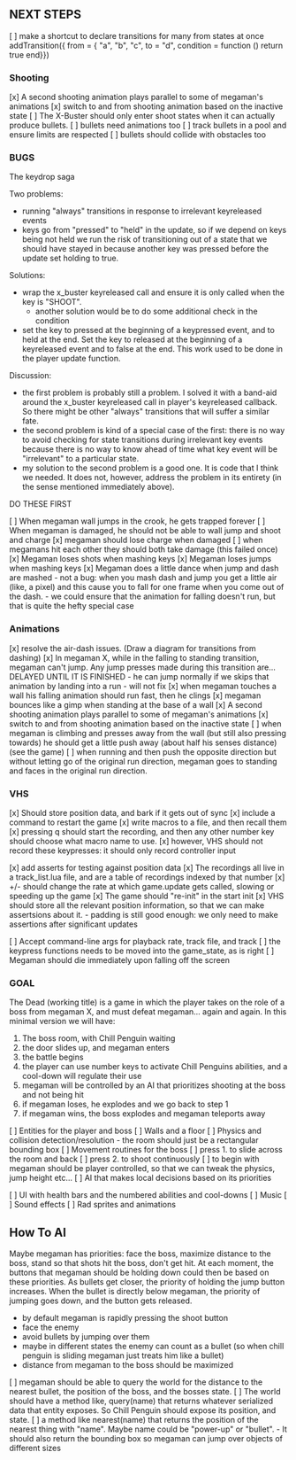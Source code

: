 NEXT STEPS
----------

[ ] make a shortcut to declare transitions for many from states at once
    addTransition({ from = { "a", "b", "c", to = "d", condition = function () return true end}})

### Shooting ###

[x] A second shooting animation plays parallel to some of megaman's animations
[x] switch to and from shooting animation based on the inactive state
[ ] The X-Buster should only enter shoot states when it can actually produce bullets.
[ ] bullets need animations too
[ ] track bullets in a pool and ensure limits are respected
[ ] bullets should collide with obstacles too

### BUGS ###

The keydrop saga

Two problems:

- running "always" transitions in response to irrelevant keyreleased events
- keys go from "pressed" to "held" in the update, so if we depend on keys being
  not held we run the risk of transitioning out of a state that we should have
  stayed in because another key was pressed before the update set holding to true.

Solutions:

- wrap the x_buster keyreleased call and ensure it is only called when the key
  is "SHOOT".
  - another solution would be to do some additional check in the condition
- set the key to pressed at the beginning of a keypressed event, and to held
  at the end. Set the key to released at the beginning of a keyreleased event
  and to false at the end. This work used to be done in the player update function.

Discussion:

- the first problem is probably still a problem. I solved it with a band-aid around
  the x_buster keyreleased call in player's keyreleased callback. So there might
  be other "always" transitions that will suffer a similar fate.
- the second problem is kind of a special case of the first: there is no way to
  avoid checking for state transitions during irrelevant key events because
  there is no way to know ahead of time what key event will be "irrelevant"
  to a particular state.
- my solution to the second problem is a good one. It is code that I think we
  needed. It does not, however, address the problem in its entirety (in the
  sense mentioned immediately above).

DO THESE FIRST

[ ] When megaman wall jumps in the crook, he gets trapped forever
[ ] When megaman is damaged, he should not be able to wall jump and shoot and charge
[x] megaman should lose charge when damaged
[ ] when megamans hit each other they should both take damage (this failed once)
[x] Megaman loses shots when mashing keys
[x] Megaman loses jumps when mashing keys
[x] Megaman does a little dance when jump and dash are mashed
    - not a bug: when you mash dash and jump you get a little air (like, a pixel)
      and this cause you to fall for one frame when you come out of the dash.
    - we could ensure that the animation for falling doesn't run, but that is
      quite the hefty special case

### Animations ###

[x] resolve the air-dash issues. (Draw a diagram for transitions from dashing)
[x] In megaman X, while in the falling to standing transition, megaman can't jump.
    Any jump presses made during this transition are... DELAYED UNTIL IT IS FINISHED
    - he can jump normally if we skips that animation by landing into a run
    - will not fix
[x] when megaman touches a wall his falling animation should run fast, then he clings
[x] megaman bounces like a gimp when standing at the base of a wall
[x] A second shooting animation plays parallel to some of megaman's animations
[x] switch to and from shooting animation based on the inactive state
[ ] when megaman is climbing and presses away from the wall (but still also pressing towards)
    he should get a little push away (about half his senses distance) (see the game)
[ ] when running and then push the opposite direction but without letting go of the original
    run direction, megaman goes to standing and faces in the original run direction.

### VHS ###

[x] Should store position data, and bark if it gets out of sync
[x] include a command to restart the game
[x] write macros to a file, and then recall them
[x] pressing q should start the recording, and then any other number key should choose
    what macro name to use.
    [x] however, VHS should not record these keypresses: it should only record controller input

[x] add asserts for testing against position data
[x] The recordings all live in a track_list.lua file, and are a table
    of recordings indexed by that number
[x] +/- should change the rate at which game.update gets called, slowing or
    speeding up the game
[x] The game should "re-init" in the start init
[x] VHS should store all the relevant position information, so that we can
    make assertsions about it.
    - padding is still good enough: we only need to make assertions after
      significant updates

[ ] Accept command-line args for playback rate, track file, and track
[ ] the keypress functions needs to be moved into the game_state, as is right
[ ] Megaman should die immediately upon falling off the screen

### GOAL ###

The Dead (working title) is a game in which the player takes on the role of
a boss from megaman X, and must defeat megaman... again and again. In this
minimal version we will have:

1. The boss room, with Chill Penguin waiting
2. the door slides up, and megaman enters
3. the battle begins
4. the player can use number keys to activate Chill Penguins abilities,
   and a cool-down will regulate their use
5. megaman will be controlled by an AI that prioritizes shooting at the
   boss and not being hit
6. if megaman loses, he explodes and we go back to step 1
7. if megaman wins, the boss explodes and megaman teleports away

[ ] Entities for the player and boss
[ ] Walls and a floor
[ ] Physics and collision detection/resolution
    - the room should just be a rectangular bounding box
[ ] Movement routines for the boss
    [ ] press 1. to slide across the room and back
    [ ] press 2. to shoot continuously
[ ] to begin with megaman should be player controlled,
    so that we can tweak the physics, jump height etc...
[ ] AI that makes local decisions based on its priorities

[ ] UI with health bars and the numbered abilities and cool-downs
[ ] Music
[ ] Sound effects
[ ] Rad sprites and animations

How To AI
---------

Maybe megaman has priorities: face the boss, maximize distance
to the boss, stand so that shots hit the boss, don't get hit.
At each moment, the buttons that megaman should be holding down
could then be based on these priorities. As bullets get closer,
the priority of holding the jump button increases. When the bullet
is directly below megaman, the priority of jumping goes down, and
the button gets released.

- by default megaman is rapidly pressing the shoot button
- face the enemy
- avoid bullets by jumping over them
- maybe in different states the enemy can count as a bullet (so when
  chill penguin is sliding megaman just treats him like a bullet)
- distance from megaman to the boss should be maximized

[ ] megaman should be able to query the world for the distance to
    the nearest bullet, the position of the boss, and the bosses
    state.
    [ ] The world should have a method like, query(name)
        that returns whatever serialized data that entity exposes. So
        Chill Penguin should expose its position, and state.
    [ ] a method like nearest(name) that returns the position of
        the nearest thing with "name". Maybe name could be "power-up"
        or "bullet".
        - It should also return the bounding box so megaman can
          jump over objects of different sizes

